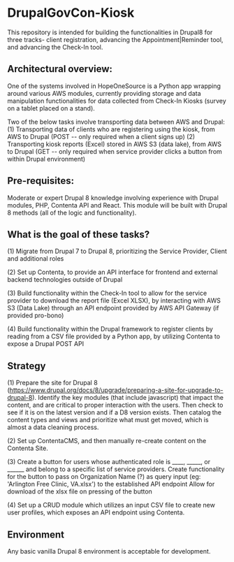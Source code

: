 # DrupalGovCon-Kiosk
This repository is intended for building the functionalities in Drupal8 for three tracks- client registration, advancing the Appointment|Reminder tool, and advancing the Check-In tool.

## Architectural overview:
One of the systems involved in HopeOneSource is a Python app wrapping around various AWS modules, currently providing storage and data manipulation functionalities for data collected from Check-In Kiosks (survey on a tablet placed on a stand).

Two of the below tasks involve transporting data between AWS and Drupal:
(1) Transporting data of clients who are registering using the kiosk, from AWS to Drupal (POST -- only required when a client signs up)
(2) Transporting kiosk reports (Excel) stored in AWS S3 (data lake), from AWS to Drupal (GET -- only required when service provider clicks a button from within Drupal environment)

## Pre-requisites:
Moderate or expert Drupal 8 knowledge involving experience with Drupal modules, PHP, Contenta API and React. This module will be built with Drupal 8 methods (all of the logic and functionality). 

## What is the goal of these tasks?
(1) Migrate from Drupal 7 to Drupal 8, prioritizing the Service Provider, Client and additional roles

(2) Set up Contenta, to provide an API interface for frontend and external backend technologies outside of Drupal

(3) Build functionality within the Check-In tool to allow for the service provider to download the report file (Excel XLSX), by interacting with AWS S3 (Data Lake) through an API endpoint provided by AWS API Gateway (if provided pro-bono)

(4) Build functionality within the Drupal framework to register clients by reading from a CSV file provided by a Python app, by utilizing Contenta to expose a Drupal POST API

## Strategy
(1)
Prepare the site for Drupal 8 (https://www.drupal.org/docs/8/upgrade/preparing-a-site-for-upgrade-to-drupal-8). Identify the key modules (that include javascript) that impact the content, and are critical to proper interaction with the users.  Then check to see if it is on the latest version and if a D8 version exists. Then catalog the content types and views and prioritize what must get moved, which is almost a data cleaning process.

(2)
Set up ContentaCMS, and then manually re-create content on the Contenta Site.

(3)
Create a button for users whose authenticated role is ____, _____, or ______ and belong to a specific list of service providers.
Create functionality for the button to pass on Organization Name (?) as query input (eg: 'Arlington Free Clinic, VA.xlsx') to the established API endpoint
Allow for download of the xlsx file on pressing of the button

(4)
Set up a CRUD module which utilizes an input CSV file to create new user profiles, which exposes an API endpoint using Contenta.

## Environment
Any basic vanilla Drupal 8 environment is acceptable for development.
